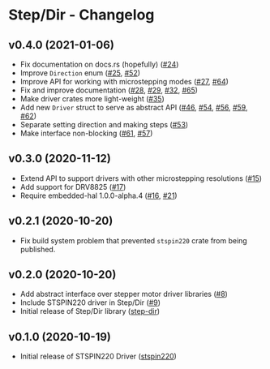 # Step/Dir - Changelog

## v0.4.0 (2021-01-06)

- Fix documentation on docs.rs (hopefully) ([#24])
- Improve `Direction` enum ([#25], [#52])
- Improve API for working with microstepping modes ([#27], [#64])
- Fix and improve documentation ([#28], [#29], [#32], [#65])
- Make driver crates more light-weight ([#35])
- Add new `Driver` struct to serve as abstract API ([#46], [#54], [#56], [#59], [#62])
- Separate setting direction and making steps ([#53])
- Make interface non-blocking ([#61], [#57])

[#24]: https://github.com/flott-motion/step-dir/pull/24
[#25]: https://github.com/flott-motion/step-dir/pull/25
[#27]: https://github.com/flott-motion/step-dir/pull/27
[#28]: https://github.com/flott-motion/step-dir/pull/28
[#29]: https://github.com/flott-motion/step-dir/pull/29
[#32]: https://github.com/flott-motion/step-dir/pull/32
[#35]: https://github.com/flott-motion/step-dir/pull/35
[#46]: https://github.com/flott-motion/step-dir/pull/46
[#52]: https://github.com/flott-motion/step-dir/pull/52
[#53]: https://github.com/flott-motion/step-dir/pull/53
[#54]: https://github.com/flott-motion/step-dir/pull/54
[#56]: https://github.com/flott-motion/step-dir/pull/56
[#57]: https://github.com/flott-motion/step-dir/pull/57
[#59]: https://github.com/flott-motion/step-dir/pull/59
[#61]: https://github.com/flott-motion/step-dir/pull/61
[#62]: https://github.com/flott-motion/step-dir/pull/62
[#64]: https://github.com/flott-motion/step-dir/pull/64
[#65]: https://github.com/flott-motion/step-dir/pull/65


## v0.3.0 (2020-11-12)

- Extend API to support drivers with other microstepping resolutions ([#15])
- Add support for DRV8825 ([#17])
- Require embedded-hal 1.0.0-alpha.4 ([#16], [#21])

[#15]: https://github.com/flott-motion/step-dir/pull/15
[#16]: https://github.com/flott-motion/step-dir/pull/16
[#17]: https://github.com/flott-motion/step-dir/pull/17
[#21]: https://github.com/flott-motion/step-dir/pull/21


## v0.2.1 (2020-10-20)

- Fix build system problem that prevented `stspin220` crate from being published.


## v0.2.0 (2020-10-20)

- Add abstract interface over stepper motor driver libraries ([#8])
- Include STSPIN220 driver in Step/Dir ([#9])
- Initial release of Step/Dir library ([step-dir])

[#8]: https://github.com/flott-motion/step-dir/pull/8
[#9]: https://github.com/flott-motion/step-dir/pull/9
[step-dir]: https://crates.io/crates/step-dir


## v0.1.0 (2020-10-19)

- Initial release of STSPIN220 Driver ([stspin220])

[stspin220]: https://crates.io/crates/stspin220
